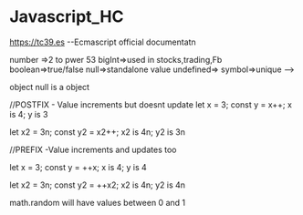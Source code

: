 # Javascript_HC

https://tc39.es
--Ecmascript official documentatn

number =>2 to pwer 53
bigInt=>used in stocks,trading,Fb
boolean=>true/false
null=>standalone value
undefined=>
symbol=>unique -->

object
null is a object

//POSTFIX - Value increments but doesnt update
let x = 3;
const y = x++;
x is 4; y is 3

let x2 = 3n;
const y2 = x2++;
x2 is 4n; y2 is 3n

//PREFIX -Value increments and updates too

let x = 3;
const y = ++x;
x is 4; y is 4

let x2 = 3n;
const y2 = ++x2;
x2 is 4n; y2 is 4n

math.random will have values between 0 and 1
